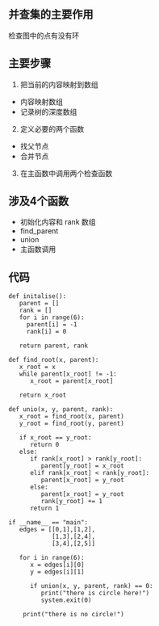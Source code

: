 ## 并查集的主要作用
检查图中的点有没有环

## 主要步骤
1. 把当前的内容映射到数组
+ 内容映射数组
+ 记录树的深度数组
2. 定义必要的两个函数
+ 找父节点
+ 合并节点
3. 在主函数中调用两个检查函数


## 涉及4个函数
+ 初始化内容和 rank 数组
+ find_parent
+ union
+ 主函数调用


## 代码
```
def initalise():
   parent = []
   rank = []
   for i in range(6):
     parent[i] = -1
     rank[i] = 0
     
   return parent, rank
```
```
def find_root(x, parent):
   x_root = x
   while parent[x_root] != -1:
      x_root = parent[x_root]
   
   return x_root
```
```
def unio(x, y, parent, rank):
   x_root = find_root(x, parent)
   y_root = find_root(y, parent)
   
   if x_root == y_root:
      return 0
   else:
      if rank[x_root] > rank[y_root]:
         parent[y_root] = x_root
      elif rank[x_root] < rank[y_root]:
         parent[x_root] = y_root
      else:
         parent[x_root] = y_root
         rank[y_root] += 1
      return 1
```
```
if __name__ == "main":
   edges = [[0,1],[1,2],
            [1,3],[2,4],
            [3,4],[2,5]]
   
   for i in range(6):
      x = edges[i][0]
      y = edges[i][1]
      
      if union(x, y, parent, rank) == 0:
         print("there is circle here!")
         system.exit(0)
    
    print("there is no circle!")
```
